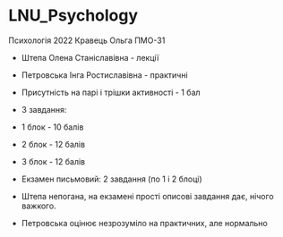 # LNU_Psychology
Психологія 2022 Кравець Ольга ПМО-31

- Штепа Олена Станіславівна - лекції
- Петровська Інга Ростиславівна - практичні
- Присутність на парі і трішки активності - 1 бал

- 3 завдання: 
 - 1 блок - 10 балів
 - 2 блок - 12 балів
 - 3 блок - 12 балів
- Екзамен письмовий: 2 завдання (по 1 і 2 блоці)

- Штепа непогана, на екзамені прості описові завдання дає, нічого важкого.
- Петровська оцінює незрозуміло на практичних, але нормально
